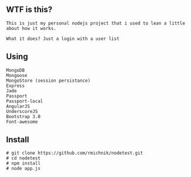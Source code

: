 ## WTF is this?
    This is just my personal nodejs project that i used to lean a little about how it works.

    What it does? Just a login with a user list

## Using
    MongoDB
    Mongoose
    MongoStore (session persistance)
    Express
    Jade
    Passport
    Passport-local
    AngularJS
    UnderscoreJS
    Bootstrap 3.0
    Font-awesome

## Install
    # git clone https://github.com/rmichnik/nodetest.git
    # cd nodetest
    # npm install
    # node app.js